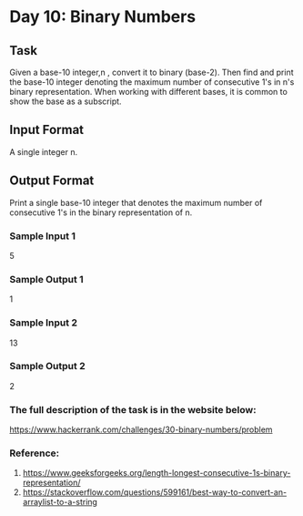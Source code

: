 # Day 10: Binary Numbers

## Task
Given a base-10 integer,n , convert it to binary (base-2). Then find and print the base-10 integer denoting the maximum number of consecutive 1's in n's binary representation. When working with different bases, it is common to show the base as a subscript.

## Input Format
A single integer n.

## Output Format
Print a single base-10 integer that denotes the maximum number of consecutive 1's in the binary representation of n.

### Sample Input 1
5
### Sample Output 1
1
### Sample Input 2
13
### Sample Output 2
2

### The full description of the task is in the website below:
https://www.hackerrank.com/challenges/30-binary-numbers/problem

### Reference:
1. https://www.geeksforgeeks.org/length-longest-consecutive-1s-binary-representation/
2. https://stackoverflow.com/questions/599161/best-way-to-convert-an-arraylist-to-a-string
